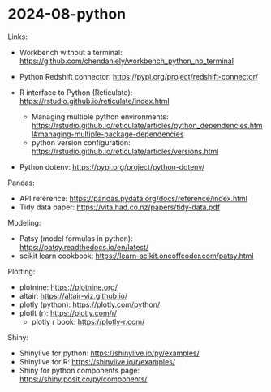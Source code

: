# 2024-08-python

Links:

- Workbench without a terminal: <https://github.com/chendaniely/workbench_python_no_terminal>

- Python Redshift connector: <https://pypi.org/project/redshift-connector/>
- R interface to Python (Reticulate): <https://rstudio.github.io/reticulate/index.html>
  - Managing multiple python environments: <https://rstudio.github.io/reticulate/articles/python_dependencies.html#managing-multiple-package-dependencies>
  - python version configuration: <https://rstudio.github.io/reticulate/articles/versions.html>
- Python dotenv: <https://pypi.org/project/python-dotenv/>
  
Pandas:

- API reference: <https://pandas.pydata.org/docs/reference/index.html>
- Tidy data paper: <https://vita.had.co.nz/papers/tidy-data.pdf>

Modeling:

- Patsy (model formulas in python): <https://patsy.readthedocs.io/en/latest/>
- scikit learn cookbook: <https://learn-scikit.oneoffcoder.com/patsy.html>


Plotting:

- plotnine: <https://plotnine.org/>
- altair: <https://altair-viz.github.io/>
- plotly (python): <https://plotly.com/python/>
- plotlt (r): <https://plotly.com/r/>
  - plotly r book: <https://plotly-r.com/>

Shiny:

- Shinylive for python: <https://shinylive.io/py/examples/>
- Shinylive for R: <https://shinylive.io/r/examples/>
- Shiny for python components page: <https://shiny.posit.co/py/components/>